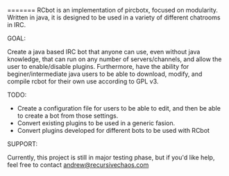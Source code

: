 
=======
RCbot is an implementation of pircbotx, focused on modularity. Written in java, it is designed to be used in a variety of different chatrooms in IRC.

GOAL:

Create a java based IRC bot that anyone can use, even without java knowledge, that can run on any number of servers/channels, and allow the user to enable/disable plugins. Furthermore, have the ability for beginer/intermediate java users to be able to download, modify, and compile rcbot for their own use according to GPL v3.

TODO:

- Create a configuration file for users to be able to edit, and then be able to create a bot from those settings.
- Convert existing plugins to be used in a generic fasion.
- Convert plugins developed for different bots to be used with RCbot
 

SUPPORT:

Currently, this project is still in major testing phase, but if you'd like help, feel free to contact andrew@recursivechaos.com
